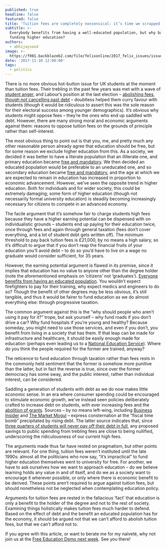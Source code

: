 ```yaml
---
published: true
headline: false
featured: false
title: 'Tuition fees are completely nonsensical: it’s time we scrapped them, for good'
subtitle: >-
  Everybody benefits from having a well-educated population, but why baulk at
  funding higher education? 
authors:
  - abhijaysood
image: >-
  https://f001.backblazeb2.com/file/felixonline/2017_felix_issues/issue_1675/1675_politics_education+2.jpg
date: '2017-11-10 12:00:00'
tags:
  - politics
---
```

There is no more obvious hot-button issue for UK students at the moment than tuition fees. Their trebling in the past few years was met with a wave of [student anger](https://en.wikipedia.org/wiki/2010_United_Kingdom_student_protests#London_march), and Labour’s position at the last election – [abolishing fees, though not cancelling past debt](http://www.independent.co.uk/news/uk/politics/jeremy-corbyn-labour-student-loans-debt-manifesto-pledge-amnesty-cancel-tuition-fees-a7856161.html) – doubtless helped them curry favour with students (though it would be ridiculous to assert this was the sole reason for their electoral success among younger demographics). It’s obvious why students might oppose fees – they’re the ones who end up saddled with debt. However, there are many strong moral and economic arguments against them: reasons to oppose tuition fees on the grounds of principle rather than self-interest.

The most obvious thing to point out is that you, me, and pretty much any other reasonable person already agree that education should be free, but for some reason we exclude higher education from this. As a society, we decided it was better to have a literate population that an illiterate one, and primary education became [free and mandatory](http://www.educationengland.org.uk/history/timeline.html). We then decided an educated population would be preferable to an uneducated one, and so secondary education became [free and mandatory](http://www.legislation.gov.uk/ukpga/Geo5/8-9/39), and the age at which we are expected to remain in education has increased in proportion to economic advancement. However, we’ve seen the opposite trend in higher education. Both for individuals and for wider society, this could be extremely damaging; some form of higher education (though not necessarily formal university education) is steadily becoming increasingly necessary for citizens to compete in an advanced economy.

The facile argument that it’s somehow fair to charge students high fees because they have a higher earning potential can be dispensed with on individualistic grounds – students end up paying for their education twice, once through fees and again through general taxation (fees don’t cover everything, and a lot of student debt gets written off). The minimum threshold to pay back tuition fees is £21,000, by no means a high salary, so it’s difficult to argue that if you don’t reap the financial fruits of your education you’ll avoid debt – to do so you’d have to live on a wage no graduate would consider sufficient, for 35 years. 

However, the earning potential argument is flawed in its premise, since it implies that education has no value to anyone other than the degree holder (note the aforementioned emphasis on ‘citizens’ not ‘graduates’). [Everyone benefits from having an educated population](https://theconversation.com/how-universities-boost-economic-growth-65017). You wouldn’t expect firefighters to pay for their training, why expect medics and engineers to do so? Though the benefit of other degrees may be less obvious, it’s still tangible, and thus it would be fairer to fund education as we do almost everything else: through progressive taxation.

The common argument against this is the “why should people who aren’t using it pay for it?” trope, but ask yourself – why fund roads if you don’t drive a car? Why fund hospitals if you’re young and healthy? Because someday, you might need to use those services, and even if you don’t, you benefit from living in a society that has them. If that leap can be made for infrastructure and healthcare, it should be easily enough made for education (perhaps even leading us to a [National Education Service](https://schoolsweek.co.uk/labour-outlines-principles-of-national-education-service/)). Where do you think the people required for the former are trained, anyway? 

The reticence to fund education through taxation rather than fees rests in the commonly held sentiment that the former is somehow more punitive than the latter, but in fact the reverse is true, since over the former democracy has some sway, and the public interest, rather than individual interest, can be considered.

Saddling a generation of students with debt as we do now makes little economic sense. In an era where consumer spending could be encouraged to stimulate economic growth, we’ve instead seen policies deliberately crafted to increase debt on students, with ever increasing fees and the [abolition of grants](https://www.theguardian.com/education/2016/aug/01/abolition-student-maintenance-grant-poorest-university-loans-tuition-fees). Sources – by no means left-wing, including [Business Insider](http://uk.businessinsider.com/3-charts-explain-the-effect-of-student-loans-on-the-economy-2015-5) and [The Market Mogul](https://themarketmogul.com/unsustainable-rise-uk-student-debt/) – express consternation at the “fiscal time bomb” precipitated by rising debt. The latter source indicates that, since [three quarters of students will never pay off their debt in full](https://www.ft.com/content/3fc14332-60c7-11e7-8814-0ac7eb84e5f1), any proposed savings to public spending from trebling fees are close to being nullified, underscoring the ridiculousness of our current high fees.

The arguments made thus far have rested on pragmatism, but other points are relevant. For one thing, tuition fees weren’t instituted until the late 1990s: almost all the politicians who now say, “it’s impractical” to fund higher education themselves went to university for free. For another, we have to ask ourselves how we want to approach education – do we believe learning holds any value in and of itself, and do we as a society want to encourage it wherever possible, or only where there is economic benefit to be derived. These points aren’t required to argue against tuition fees, but should nonetheless not be neglected when contemplating education policy.

Arguments for tuition fees are rested in the fallacious ‘fact’ that education is only a benefit to the holder of the degree and not to the rest of society. Examining things holistically makes tuition fees much harder to defend. Based on the effect of debt and the benefit an educated population has for the economy, it should be argued not that we can’t afford to abolish tuition fees, but that we can’t afford not to. 

If you agree with this article, or want to berate me for my naïveté, why not join us at the [Free Education Demo next week](https://www.facebook.com/events/188473621719855/?notif_t=plan_user_associated&notif_id=1510185788974598). See you there!
